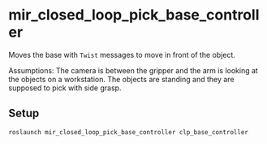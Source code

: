# mir_closed_loop_pick_base_controller

Moves the base with `Twist` messages to move in front of the object.

Assumptions: The camera is between the gripper and the arm is looking at the
objects on a workstation. The objects are standing and they are supposed to pick
with side grasp.

## Setup
```
roslaunch mir_closed_loop_pick_base_controller clp_base_controller
```
